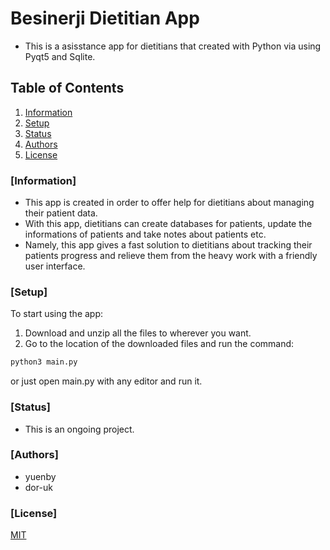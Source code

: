 # Besinerji Dietitian App
- This is a asisstance app for dietitians that created with Python via using Pyqt5 and Sqlite.

## Table of Contents
1. [Information](#GeneralInfo)
2. [Setup](#Setup)
3. [Status](#Status)
4. [Authors](#Authors)
5. [License](#License)

### [Information] <a name="GeneralInfo"></a>
- This app is created in order to offer help for dietitians about managing their patient data.
- With this app, dietitians can create databases for patients, update the informations of patients and take notes about patients etc.
- Namely, this app gives a fast solution to dietitians about tracking their patients progress and relieve them from the heavy work with a friendly user interface. 

### [Setup] <a name="Setup"></a>
To start using the app:
  1. Download and unzip all the files to wherever you want.
  2. Go to the location of the downloaded files and run the command:
  ```bash
  python3 main.py
  ``` 
   or just open main.py with any editor and run it.

### [Status]  <a name="Status"></a>
- This is an ongoing project.

### [Authors]  <a name="Authors"></a>
- yuenby
- dor-uk

### [License]  <a name="License"></a>
[MIT](https://choosealicense.com/licenses/mit/)
